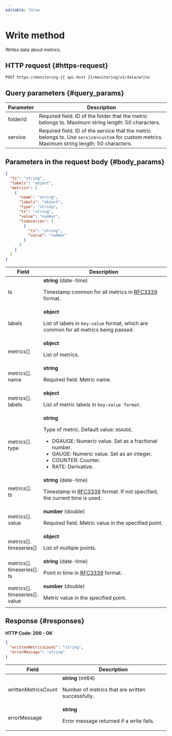 ```yaml
---
editable: false
---
```


# Write method
Writes data about metrics.


## HTTP request {#https-request}
```
POST https://monitoring.{{ api-host }}/monitoring/v2/data/write
```

## Query parameters {#query_params}

| Parameter | Description |
--- | ---
| folderId | Required field. ID of the folder that the metric belongs to. Maximum string length: 50 characters. |
| service | Required field. ID of the service that the metric belongs to. Use `service=custom` for custom metrics. Maximum string length: 50 characters. |

## Parameters in the request body {#body_params}

```json
{
  "ts": "string",
  "labels": "object",
  "metrics": [
    {
      "name": "string",
      "labels": "object",
      "type": "string",
      "ts": "string",
      "value": "number",
      "timeseries": [
        {
          "ts": "string",
          "value": "number"
        }
      ]
    }
  ]
}
```


| Field | Description |
--- | ---
| ts | **string** (date-time)<br><p>Timestamp common for all metrics in <a href="https://www.ietf.org/rfc/rfc3339.txt">RFC3339</a> format.</p> |
| labels | **object**<br><p>List of labels in <code>key:value</code> format, which are common for all metrics being passed.</p> |
| metrics[] | **object**<br><p>List of metrics.</p> |
| metrics[].<br>name | **string**<br><p>Required field. Metric name.</p> |
| metrics[].<br>labels | **object**<br><p>List of metric labels in <code>key:value format</code>.</p> |
| metrics[].<br>type | **string**<br><p>Type of metric. Default value: <code>DGAUGE</code>.</p> <ul> <li>DGAUGE: Numeric value. Set as a fractional number.</li> <li>GAUGE: Numeric value. Set as an integer.</li> <li>COUNTER: Counter.</li> <li>RATE: Derivative.</li> </ul> |
| metrics[].<br>ts | **string** (date-time)<br><p>Timestamp in <a href="https://www.ietf.org/rfc/rfc3339.txt">RFC3339</a> format. If not specified, the current time is used.</p> |
| metrics[].<br>value | **number** (double)<br><p>Required field. Metric value in the specified point.</p> |
| metrics[].<br>timeseries[] | **object**<br><p>List of multiple points.</p> |
| metrics[].<br>timeseries[].<br>ts | **string** (date-time)<br><p>Point in time in <a href="https://www.ietf.org/rfc/rfc3339.txt">RFC3339</a> format.</p> |
| metrics[].<br>timeseries[].<br>value | **number** (double)<br><p>Metric value in the specified point.</p> |

## Response {#responses}
**HTTP Code: 200 - OK**

```json
{
  "writtenMetricsCount": "string",
  "errorMessage": "string"
}
```

| Field | Description |
--- | ---
| writtenMetricsCount | **string** (int64)<br><p>Number of metrics that are written successfully.</p> |
| errorMessage | **string**<br><p>Error message returned if a write fails.</p> |
